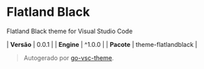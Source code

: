 # Flatland Black

Flatland Black theme for Visual Studio Code

| **Versão** | 0.0.1 |
| **Engine** | ^1.0.0 |
| **Pacote** | theme-flatlandblack |

> Autogerado por [go-vsc-theme](https://github.com/natalbu/go-vsc-theme).

